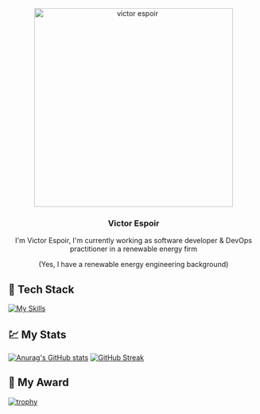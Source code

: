<div align="center">
       <img src="https://www.animerankers.com/wp-content/uploads/2021/12/maxresdefault-1024x576.jpg"
       alt="victor espoir" 
       style="height:400px"/>

<h3 algin="center">Victor Espoir</h3>
<p align="center">I'm Victor Espoir, I'm currently working as software developer & DevOps practitioner in a renewable energy firm </p>
<p algin="center">(Yes, I have a renewable energy engineering background)</p>
</div>
       

## 🚀 Tech Stack

[![My Skills](https://skillicons.dev/icons?i=python,cs,ts,docker,dotnet,github,git,fastapi,react,nextjs)](https://skillicons.dev)


## 💹 My Stats

<div>
<span>
       
[![Anurag's GitHub stats](https://github-readme-stats.vercel.app/api?username=victor3spoir&show_icons=true)]()
[![GitHub Streak](https://streak-stats.demolab.com?user=victor3spoir&theme=tokyonight&border_radius=4&mode=weekly&exclude_days=Sun%2CSat)](https://git.io/streak-stats)

</span>
</div>



## 🥇 My Award
 
 [![trophy](https://github-profile-trophy.vercel.app/?username=victor3spoir)](https://github.com/ryo-ma/github-profile-trophy)




